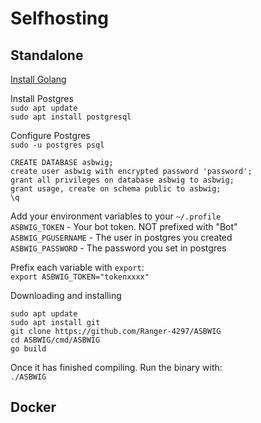 # Selfhosting
## Standalone
[Install Golang](https://go.dev/doc/install)

Install Postgres</br>
`sudo apt update`</br>
`sudo apt install postgresql`

Configure Postgres</br>
`sudo -u postgres psql`
```
CREATE DATABASE asbwig;
create user asbwig with encrypted password 'password';
grant all privileges on database asbwig to asbwig;
grant usage, create on schema public to asbwig;
\q
```


Add your environment variables to your `~/.profile`</br>
`ASBWIG_TOKEN` - Your bot token. NOT prefixed with "Bot"</br>
`ASBWIG_PGUSERNAME` - The user in postgres you created</br>
`ASBWIG_PASSWORD` - The password you set in postgres

Prefix each variable with `export`:</br>
`export ASBWIG_TOKEN="tokenxxxx"`

Downloading and installing
```
sudo apt update
sudo apt install git
git clone https://github.com/Ranger-4297/ASBWIG
cd ASBWIG/cmd/ASBWIG
go build
```

Once it has finished compiling. Run the binary with:</br>
`./ASBWIG`

## Docker
